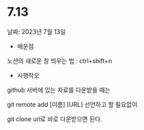 # 7.13

날짜: 2023년 7월 13일

- 배운점

노션의 새로운 창 띄우는 법 : ctrl+shift+n

- 시행착오

github 서버에 있는 자료를 다운받을 때는

git remote add [이름] [URL] 선언하고 할 필요없이

git clone url로 바로 다운받으면 된다.